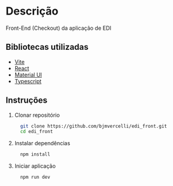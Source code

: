 # Descrição
Front-End (Checkout) da aplicação de EDI

## Bibliotecas utilizadas
- [Vite](https://vitejs.dev/)
- [React](https://react.dev/)
- [Material UI](https://mui.com/)
- [Typescript](https://www.typescriptlang.org/)

## Instruções
1. Clonar repositório
   ```bash
     git clone https://github.com/bjmvercelli/edi_front.git
     cd edi_front
   ```
2. Instalar dependências

   ```bash
     npm install
   ```
3. Iniciar aplicação

   ```bash
     npm run dev
   ```
